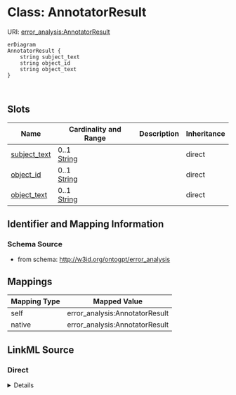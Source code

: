 

# Class: AnnotatorResult



URI: [error_analysis:AnnotatorResult](http://w3id.org/ontogpt/error_analysisAnnotatorResult)



```mermaid
erDiagram
AnnotatorResult {
    string subject_text  
    string object_id  
    string object_text  
}



```



<!-- no inheritance hierarchy -->


## Slots

| Name | Cardinality and Range | Description | Inheritance |
| ---  | --- | --- | --- |
| [subject_text](subject_text.md) | 0..1 <br/> [String](String.md) |  | direct |
| [object_id](object_id.md) | 0..1 <br/> [String](String.md) |  | direct |
| [object_text](object_text.md) | 0..1 <br/> [String](String.md) |  | direct |









## Identifier and Mapping Information







### Schema Source


* from schema: http://w3id.org/ontogpt/error_analysis




## Mappings

| Mapping Type | Mapped Value |
| ---  | ---  |
| self | error_analysis:AnnotatorResult |
| native | error_analysis:AnnotatorResult |







## LinkML Source

<!-- TODO: investigate https://stackoverflow.com/questions/37606292/how-to-create-tabbed-code-blocks-in-mkdocs-or-sphinx -->

### Direct

<details>
```yaml
name: AnnotatorResult
from_schema: http://w3id.org/ontogpt/error_analysis
attributes:
  subject_text:
    name: subject_text
    from_schema: http://w3id.org/ontogpt/error_analysis
    rank: 1000
    domain_of:
    - AnnotatorResult
  object_id:
    name: object_id
    from_schema: http://w3id.org/ontogpt/error_analysis
    rank: 1000
    domain_of:
    - AnnotatorResult
  object_text:
    name: object_text
    from_schema: http://w3id.org/ontogpt/error_analysis
    rank: 1000
    domain_of:
    - AnnotatorResult

```
</details>

### Induced

<details>
```yaml
name: AnnotatorResult
from_schema: http://w3id.org/ontogpt/error_analysis
attributes:
  subject_text:
    name: subject_text
    from_schema: http://w3id.org/ontogpt/error_analysis
    rank: 1000
    alias: subject_text
    owner: AnnotatorResult
    domain_of:
    - AnnotatorResult
    range: string
  object_id:
    name: object_id
    from_schema: http://w3id.org/ontogpt/error_analysis
    rank: 1000
    alias: object_id
    owner: AnnotatorResult
    domain_of:
    - AnnotatorResult
    range: string
  object_text:
    name: object_text
    from_schema: http://w3id.org/ontogpt/error_analysis
    rank: 1000
    alias: object_text
    owner: AnnotatorResult
    domain_of:
    - AnnotatorResult
    range: string

```
</details>